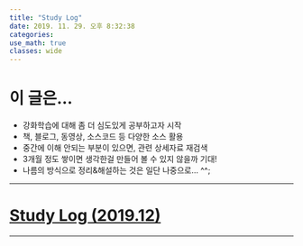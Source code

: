 ```yaml
---
title: "Study Log"
date: 2019. 11. 29. 오후 8:32:38
categories:
use_math: true
classes: wide
---
```


# 이 글은...
* 강화학습에 대해 좀 더 심도있게 공부하고자 시작
* 책, 블로그, 동영상, 소스코드 등 다양한 소스 활용
* 중간에 이해 안되는 부분이 있으면, 관련 상세자료 재검색
* 3개월 정도 쌓이면 생각한걸 만들어 볼 수 있지 않을까 기대!
* 나름의 방식으로 정리&해설하는 것은 일단 나중으로... ^^;

---

# [Study Log (2019.12)](https://missflash.github.io/study-log-201912/)

---
